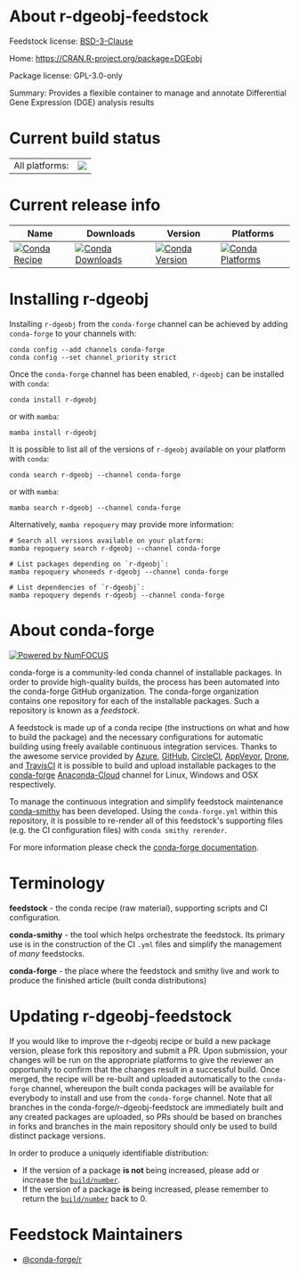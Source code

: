 About r-dgeobj-feedstock
========================

Feedstock license: [BSD-3-Clause](https://github.com/conda-forge/r-dgeobj-feedstock/blob/main/LICENSE.txt)

Home: https://CRAN.R-project.org/package=DGEobj

Package license: GPL-3.0-only

Summary: Provides a flexible container to manage and annotate Differential Gene Expression (DGE) analysis results

Current build status
====================


<table><tr><td>All platforms:</td>
    <td>
      <a href="https://dev.azure.com/conda-forge/feedstock-builds/_build/latest?definitionId=17900&branchName=main">
        <img src="https://dev.azure.com/conda-forge/feedstock-builds/_apis/build/status/r-dgeobj-feedstock?branchName=main">
      </a>
    </td>
  </tr>
</table>

Current release info
====================

| Name | Downloads | Version | Platforms |
| --- | --- | --- | --- |
| [![Conda Recipe](https://img.shields.io/badge/recipe-r--dgeobj-green.svg)](https://anaconda.org/conda-forge/r-dgeobj) | [![Conda Downloads](https://img.shields.io/conda/dn/conda-forge/r-dgeobj.svg)](https://anaconda.org/conda-forge/r-dgeobj) | [![Conda Version](https://img.shields.io/conda/vn/conda-forge/r-dgeobj.svg)](https://anaconda.org/conda-forge/r-dgeobj) | [![Conda Platforms](https://img.shields.io/conda/pn/conda-forge/r-dgeobj.svg)](https://anaconda.org/conda-forge/r-dgeobj) |

Installing r-dgeobj
===================

Installing `r-dgeobj` from the `conda-forge` channel can be achieved by adding `conda-forge` to your channels with:

```
conda config --add channels conda-forge
conda config --set channel_priority strict
```

Once the `conda-forge` channel has been enabled, `r-dgeobj` can be installed with `conda`:

```
conda install r-dgeobj
```

or with `mamba`:

```
mamba install r-dgeobj
```

It is possible to list all of the versions of `r-dgeobj` available on your platform with `conda`:

```
conda search r-dgeobj --channel conda-forge
```

or with `mamba`:

```
mamba search r-dgeobj --channel conda-forge
```

Alternatively, `mamba repoquery` may provide more information:

```
# Search all versions available on your platform:
mamba repoquery search r-dgeobj --channel conda-forge

# List packages depending on `r-dgeobj`:
mamba repoquery whoneeds r-dgeobj --channel conda-forge

# List dependencies of `r-dgeobj`:
mamba repoquery depends r-dgeobj --channel conda-forge
```


About conda-forge
=================

[![Powered by
NumFOCUS](https://img.shields.io/badge/powered%20by-NumFOCUS-orange.svg?style=flat&colorA=E1523D&colorB=007D8A)](https://numfocus.org)

conda-forge is a community-led conda channel of installable packages.
In order to provide high-quality builds, the process has been automated into the
conda-forge GitHub organization. The conda-forge organization contains one repository
for each of the installable packages. Such a repository is known as a *feedstock*.

A feedstock is made up of a conda recipe (the instructions on what and how to build
the package) and the necessary configurations for automatic building using freely
available continuous integration services. Thanks to the awesome service provided by
[Azure](https://azure.microsoft.com/en-us/services/devops/), [GitHub](https://github.com/),
[CircleCI](https://circleci.com/), [AppVeyor](https://www.appveyor.com/),
[Drone](https://cloud.drone.io/welcome), and [TravisCI](https://travis-ci.com/)
it is possible to build and upload installable packages to the
[conda-forge](https://anaconda.org/conda-forge) [Anaconda-Cloud](https://anaconda.org/)
channel for Linux, Windows and OSX respectively.

To manage the continuous integration and simplify feedstock maintenance
[conda-smithy](https://github.com/conda-forge/conda-smithy) has been developed.
Using the ``conda-forge.yml`` within this repository, it is possible to re-render all of
this feedstock's supporting files (e.g. the CI configuration files) with ``conda smithy rerender``.

For more information please check the [conda-forge documentation](https://conda-forge.org/docs/).

Terminology
===========

**feedstock** - the conda recipe (raw material), supporting scripts and CI configuration.

**conda-smithy** - the tool which helps orchestrate the feedstock.
                   Its primary use is in the construction of the CI ``.yml`` files
                   and simplify the management of *many* feedstocks.

**conda-forge** - the place where the feedstock and smithy live and work to
                  produce the finished article (built conda distributions)


Updating r-dgeobj-feedstock
===========================

If you would like to improve the r-dgeobj recipe or build a new
package version, please fork this repository and submit a PR. Upon submission,
your changes will be run on the appropriate platforms to give the reviewer an
opportunity to confirm that the changes result in a successful build. Once
merged, the recipe will be re-built and uploaded automatically to the
`conda-forge` channel, whereupon the built conda packages will be available for
everybody to install and use from the `conda-forge` channel.
Note that all branches in the conda-forge/r-dgeobj-feedstock are
immediately built and any created packages are uploaded, so PRs should be based
on branches in forks and branches in the main repository should only be used to
build distinct package versions.

In order to produce a uniquely identifiable distribution:
 * If the version of a package **is not** being increased, please add or increase
   the [``build/number``](https://docs.conda.io/projects/conda-build/en/latest/resources/define-metadata.html#build-number-and-string).
 * If the version of a package **is** being increased, please remember to return
   the [``build/number``](https://docs.conda.io/projects/conda-build/en/latest/resources/define-metadata.html#build-number-and-string)
   back to 0.

Feedstock Maintainers
=====================

* [@conda-forge/r](https://github.com/conda-forge/r/)

